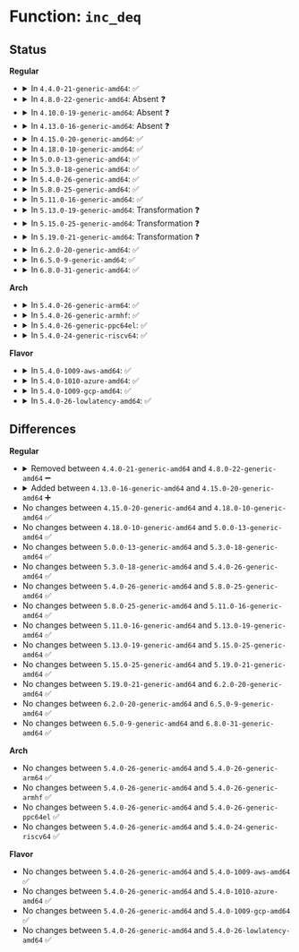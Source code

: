 # Function: <code>inc_deq</code>

## Status
<b>Regular</b>
<ul>
<li>
<details>
<summary>In <code>4.4.0-21-generic-amd64</code>: ✅</summary>

```c
void inc_deq(struct xhci_hcd * xhci, struct xhci_ring * ring)
```

```json
{
  "name": "inc_deq",
  "collision_type": "Unique Static",
  "inline_type": "No",
  "funcs": [
    {
      "addr": 18446744071585491600,
      "name": "inc_deq",
      "external": false,
      "loc": "drivers/usb/host/xhci-ring.c:143",
      "file": "drivers/usb/host/xhci-ring.c",
      "inline": "seen, unknown",
      "caller_inline": [],
      "caller_func": [
        "drivers/usb/host/xhci-ring.c:handle_cmd_completion",
        "drivers/usb/host/xhci-ring.c:finish_td",
        "drivers/usb/host/xhci-ring.c:finish_td",
        "drivers/usb/host/xhci-ring.c:handle_tx_event",
        "drivers/usb/host/xhci-ring.c:handle_tx_event",
        "drivers/usb/host/xhci-ring.c:handle_tx_event",
        "drivers/usb/host/xhci-ring.c:handle_tx_event",
        "drivers/usb/host/xhci-ring.c:xhci_irq",
        "drivers/usb/host/xhci-ring.c:xhci_irq",
        "drivers/usb/host/xhci-ring.c:xhci_irq",
        "drivers/usb/host/xhci-ring.c:xhci_irq"
      ]
    }
  ],
  "symbols": [
    {
      "addr": 18446744071585491600,
      "name": "inc_deq",
      "section": ".text",
      "bind": "STB_LOCAL",
      "size": 326
    }
  ]
}
```
</details>
</li>
<li>
<details>
<summary>In <code>4.8.0-22-generic-amd64</code>: Absent ❓</summary>

```json
{
  "name": "inc_deq",
  "collision_type": "Unique Static",
  "inline_type": "Selective",
  "funcs": [
    {
      "addr": 18446744071585889456,
      "name": "inc_deq",
      "external": false,
      "loc": "drivers/usb/host/xhci-ring.c:134",
      "file": "drivers/usb/host/xhci-ring.c",
      "inline": "not declared, inlined",
      "caller_inline": [],
      "caller_func": [
        "drivers/usb/host/xhci-ring.c:xhci_irq",
        "drivers/usb/host/xhci-ring.c:xhci_irq",
        "drivers/usb/host/xhci-ring.c:xhci_irq",
        "drivers/usb/host/xhci-ring.c:xhci_irq",
        "drivers/usb/host/xhci-ring.c:handle_tx_event",
        "drivers/usb/host/xhci-ring.c:handle_tx_event",
        "drivers/usb/host/xhci-ring.c:handle_tx_event",
        "drivers/usb/host/xhci-ring.c:handle_tx_event",
        "drivers/usb/host/xhci-ring.c:handle_cmd_completion"
      ]
    }
  ],
  "symbols": [
    {
      "addr": 18446744071585889456,
      "name": "inc_deq.isra.22",
      "section": ".text",
      "bind": "STB_LOCAL",
      "size": 166
    }
  ]
}
```
</details>
</li>
<li>
<details>
<summary>In <code>4.10.0-19-generic-amd64</code>: Absent ❓</summary>

```json
{
  "name": "inc_deq",
  "collision_type": "Unique Static",
  "inline_type": "Selective",
  "funcs": [
    {
      "addr": 18446744071586078560,
      "name": "inc_deq",
      "external": false,
      "loc": "drivers/usb/host/xhci-ring.c:153",
      "file": "drivers/usb/host/xhci-ring.c",
      "inline": "not declared, inlined",
      "caller_inline": [],
      "caller_func": [
        "drivers/usb/host/xhci-ring.c:xhci_irq",
        "drivers/usb/host/xhci-ring.c:xhci_irq",
        "drivers/usb/host/xhci-ring.c:xhci_irq",
        "drivers/usb/host/xhci-ring.c:xhci_irq",
        "drivers/usb/host/xhci-ring.c:handle_tx_event",
        "drivers/usb/host/xhci-ring.c:handle_tx_event",
        "drivers/usb/host/xhci-ring.c:handle_tx_event",
        "drivers/usb/host/xhci-ring.c:handle_cmd_completion"
      ]
    }
  ],
  "symbols": [
    {
      "addr": 18446744071586078560,
      "name": "inc_deq.isra.27",
      "section": ".text",
      "bind": "STB_LOCAL",
      "size": 166
    }
  ]
}
```
</details>
</li>
<li>
<details>
<summary>In <code>4.13.0-16-generic-amd64</code>: Absent ❓</summary>

```json
{
  "name": "inc_deq",
  "collision_type": "Unique Static",
  "inline_type": "Selective",
  "funcs": [
    {
      "addr": 18446744071586159680,
      "name": "inc_deq",
      "external": false,
      "loc": "drivers/usb/host/xhci-ring.c:168",
      "file": "drivers/usb/host/xhci-ring.c",
      "inline": "not declared, inlined",
      "caller_inline": [],
      "caller_func": [
        "drivers/usb/host/xhci-ring.c:xhci_irq",
        "drivers/usb/host/xhci-ring.c:xhci_irq",
        "drivers/usb/host/xhci-ring.c:xhci_irq",
        "drivers/usb/host/xhci-ring.c:xhci_irq",
        "drivers/usb/host/xhci-ring.c:xhci_irq",
        "drivers/usb/host/xhci-ring.c:xhci_irq",
        "drivers/usb/host/xhci-ring.c:xhci_irq",
        "drivers/usb/host/xhci-ring.c:xhci_irq",
        "drivers/usb/host/xhci-ring.c:xhci_irq",
        "drivers/usb/host/xhci-ring.c:handle_tx_event",
        "drivers/usb/host/xhci-ring.c:handle_tx_event",
        "drivers/usb/host/xhci-ring.c:handle_tx_event",
        "drivers/usb/host/xhci-ring.c:handle_cmd_completion"
      ]
    }
  ],
  "symbols": [
    {
      "addr": 18446744071586159680,
      "name": "inc_deq.isra.29",
      "section": ".text",
      "bind": "STB_LOCAL",
      "size": 234
    }
  ]
}
```
</details>
</li>
<li>
<details>
<summary>In <code>4.15.0-20-generic-amd64</code>: ✅</summary>

```c
void inc_deq(struct xhci_hcd * xhci, struct xhci_ring * ring)
```

```json
{
  "name": "inc_deq",
  "collision_type": "Unique Global",
  "inline_type": "No",
  "funcs": [
    {
      "addr": 18446744071586607584,
      "name": "inc_deq",
      "external": true,
      "loc": "drivers/usb/host/xhci-ring.c:156",
      "file": "drivers/usb/host/xhci-ring.c",
      "inline": "seen, unknown",
      "caller_inline": [],
      "caller_func": [
        "drivers/usb/host/xhci-ring.c:xhci_irq",
        "drivers/usb/host/xhci-ring.c:xhci_irq",
        "drivers/usb/host/xhci-ring.c:xhci_irq",
        "drivers/usb/host/xhci-ring.c:xhci_irq",
        "drivers/usb/host/xhci-ring.c:xhci_irq",
        "drivers/usb/host/xhci-ring.c:xhci_irq",
        "drivers/usb/host/xhci-ring.c:xhci_irq",
        "drivers/usb/host/xhci-ring.c:xhci_irq",
        "drivers/usb/host/xhci-ring.c:handle_tx_event",
        "drivers/usb/host/xhci-ring.c:handle_tx_event",
        "drivers/usb/host/xhci-ring.c:handle_tx_event",
        "drivers/usb/host/xhci-ring.c:handle_cmd_completion",
        "drivers/usb/host/xhci-dbgcap.c:xhci_dbc_handle_events"
      ]
    }
  ],
  "symbols": [
    {
      "addr": 18446744071586607584,
      "name": "inc_deq",
      "section": ".text",
      "bind": "STB_GLOBAL",
      "size": 244
    }
  ]
}
```
</details>
</li>
<li>
<details>
<summary>In <code>4.18.0-10-generic-amd64</code>: ✅</summary>

```c
void inc_deq(struct xhci_hcd * xhci, struct xhci_ring * ring)
```

```json
{
  "name": "inc_deq",
  "collision_type": "Unique Global",
  "inline_type": "No",
  "funcs": [
    {
      "addr": 18446744071586873072,
      "name": "inc_deq",
      "external": true,
      "loc": "drivers/usb/host/xhci-ring.c:156",
      "file": "drivers/usb/host/xhci-ring.c",
      "inline": "seen, unknown",
      "caller_inline": [],
      "caller_func": [
        "drivers/usb/host/xhci-ring.c:xhci_irq",
        "drivers/usb/host/xhci-ring.c:handle_tx_event",
        "drivers/usb/host/xhci-ring.c:handle_tx_event",
        "drivers/usb/host/xhci-ring.c:handle_tx_event",
        "drivers/usb/host/xhci-ring.c:finish_td",
        "drivers/usb/host/xhci-ring.c:finish_td",
        "drivers/usb/host/xhci-ring.c:handle_cmd_completion",
        "drivers/usb/host/xhci-dbgcap.c:xhci_dbc_handle_events"
      ]
    }
  ],
  "symbols": [
    {
      "addr": 18446744071586873072,
      "name": "inc_deq",
      "section": ".text",
      "bind": "STB_GLOBAL",
      "size": 244
    }
  ]
}
```
</details>
</li>
<li>
<details>
<summary>In <code>5.0.0-13-generic-amd64</code>: ✅</summary>

```c
void inc_deq(struct xhci_hcd * xhci, struct xhci_ring * ring)
```

```json
{
  "name": "inc_deq",
  "collision_type": "Unique Global",
  "inline_type": "No",
  "funcs": [
    {
      "addr": 18446744071587028416,
      "name": "inc_deq",
      "external": true,
      "loc": "drivers/usb/host/xhci-ring.c:156",
      "file": "drivers/usb/host/xhci-ring.c",
      "inline": "seen, unknown",
      "caller_inline": [],
      "caller_func": [
        "drivers/usb/host/xhci-ring.c:xhci_irq",
        "drivers/usb/host/xhci-ring.c:handle_tx_event",
        "drivers/usb/host/xhci-ring.c:handle_tx_event",
        "drivers/usb/host/xhci-ring.c:handle_tx_event",
        "drivers/usb/host/xhci-ring.c:finish_td",
        "drivers/usb/host/xhci-ring.c:finish_td",
        "drivers/usb/host/xhci-ring.c:handle_cmd_completion",
        "drivers/usb/host/xhci-dbgcap.c:xhci_dbc_handle_events"
      ]
    }
  ],
  "symbols": [
    {
      "addr": 18446744071587028416,
      "name": "inc_deq",
      "section": ".text",
      "bind": "STB_GLOBAL",
      "size": 244
    }
  ]
}
```
</details>
</li>
<li>
<details>
<summary>In <code>5.3.0-18-generic-amd64</code>: ✅</summary>

```c
void inc_deq(struct xhci_hcd * xhci, struct xhci_ring * ring)
```

```json
{
  "name": "inc_deq",
  "collision_type": "Unique Global",
  "inline_type": "No",
  "funcs": [
    {
      "addr": 18446744071587292288,
      "name": "inc_deq",
      "external": true,
      "loc": "drivers/usb/host/xhci-ring.c:156",
      "file": "drivers/usb/host/xhci-ring.c",
      "inline": "seen, unknown",
      "caller_inline": [],
      "caller_func": [
        "drivers/usb/host/xhci-ring.c:xhci_irq",
        "drivers/usb/host/xhci-ring.c:handle_tx_event",
        "drivers/usb/host/xhci-ring.c:handle_tx_event",
        "drivers/usb/host/xhci-ring.c:handle_tx_event",
        "drivers/usb/host/xhci-ring.c:finish_td",
        "drivers/usb/host/xhci-ring.c:finish_td",
        "drivers/usb/host/xhci-ring.c:handle_cmd_completion",
        "drivers/usb/host/xhci-dbgcap.c:xhci_dbc_do_handle_events"
      ]
    }
  ],
  "symbols": [
    {
      "addr": 18446744071587292288,
      "name": "inc_deq",
      "section": ".text",
      "bind": "STB_GLOBAL",
      "size": 247
    }
  ]
}
```
</details>
</li>
<li>
<details>
<summary>In <code>5.4.0-26-generic-amd64</code>: ✅</summary>

```c
void inc_deq(struct xhci_hcd * xhci, struct xhci_ring * ring)
```

```json
{
  "name": "inc_deq",
  "collision_type": "Unique Global",
  "inline_type": "No",
  "funcs": [
    {
      "addr": 18446744071587493232,
      "name": "inc_deq",
      "external": true,
      "loc": "drivers/usb/host/xhci-ring.c:156",
      "file": "drivers/usb/host/xhci-ring.c",
      "inline": "seen, unknown",
      "caller_inline": [],
      "caller_func": [
        "drivers/usb/host/xhci-ring.c:xhci_irq",
        "drivers/usb/host/xhci-ring.c:handle_tx_event",
        "drivers/usb/host/xhci-ring.c:handle_tx_event",
        "drivers/usb/host/xhci-ring.c:handle_tx_event",
        "drivers/usb/host/xhci-ring.c:finish_td",
        "drivers/usb/host/xhci-ring.c:finish_td",
        "drivers/usb/host/xhci-ring.c:handle_cmd_completion",
        "drivers/usb/host/xhci-dbgcap.c:xhci_dbc_do_handle_events"
      ]
    }
  ],
  "symbols": [
    {
      "addr": 18446744071587493232,
      "name": "inc_deq",
      "section": ".text",
      "bind": "STB_GLOBAL",
      "size": 247
    }
  ]
}
```
</details>
</li>
<li>
<details>
<summary>In <code>5.8.0-25-generic-amd64</code>: ✅</summary>

```c
void inc_deq(struct xhci_hcd * xhci, struct xhci_ring * ring)
```

```json
{
  "name": "inc_deq",
  "collision_type": "Unique Global",
  "inline_type": "No",
  "funcs": [
    {
      "addr": 18446744071588355792,
      "name": "inc_deq",
      "external": true,
      "loc": "drivers/usb/host/xhci-ring.c:156",
      "file": "drivers/usb/host/xhci-ring.c",
      "inline": "seen, unknown",
      "caller_inline": [],
      "caller_func": [
        "drivers/usb/host/xhci-ring.c:xhci_handle_event",
        "drivers/usb/host/xhci-ring.c:handle_tx_event",
        "drivers/usb/host/xhci-ring.c:handle_tx_event",
        "drivers/usb/host/xhci-ring.c:handle_tx_event",
        "drivers/usb/host/xhci-ring.c:handle_port_status",
        "drivers/usb/host/xhci-ring.c:handle_port_status",
        "drivers/usb/host/xhci-ring.c:handle_port_status",
        "drivers/usb/host/xhci-ring.c:handle_port_status",
        "drivers/usb/host/xhci-ring.c:handle_port_status",
        "drivers/usb/host/xhci-ring.c:handle_port_status",
        "drivers/usb/host/xhci-ring.c:handle_port_status",
        "drivers/usb/host/xhci-ring.c:handle_port_status",
        "drivers/usb/host/xhci-ring.c:handle_port_status",
        "drivers/usb/host/xhci-ring.c:handle_port_status",
        "drivers/usb/host/xhci-ring.c:handle_port_status",
        "drivers/usb/host/xhci-ring.c:handle_port_status",
        "drivers/usb/host/xhci-ring.c:handle_cmd_completion",
        "drivers/usb/host/xhci-dbgcap.c:xhci_dbc_do_handle_events"
      ]
    }
  ],
  "symbols": [
    {
      "addr": 18446744071588355792,
      "name": "inc_deq",
      "section": ".text",
      "bind": "STB_GLOBAL",
      "size": 247
    }
  ]
}
```
</details>
</li>
<li>
<details>
<summary>In <code>5.11.0-16-generic-amd64</code>: ✅</summary>

```c
void inc_deq(struct xhci_hcd * xhci, struct xhci_ring * ring)
```

```json
{
  "name": "inc_deq",
  "collision_type": "Unique Global",
  "inline_type": "No",
  "funcs": [
    {
      "addr": 18446744071588386112,
      "name": "inc_deq",
      "external": true,
      "loc": "drivers/usb/host/xhci-ring.c:156",
      "file": "drivers/usb/host/xhci-ring.c",
      "inline": "seen, unknown",
      "caller_inline": [],
      "caller_func": [
        "drivers/usb/host/xhci-ring.c:xhci_handle_event",
        "drivers/usb/host/xhci-ring.c:handle_tx_event",
        "drivers/usb/host/xhci-ring.c:handle_tx_event",
        "drivers/usb/host/xhci-ring.c:handle_tx_event",
        "drivers/usb/host/xhci-ring.c:handle_port_status",
        "drivers/usb/host/xhci-ring.c:handle_port_status",
        "drivers/usb/host/xhci-ring.c:handle_port_status",
        "drivers/usb/host/xhci-ring.c:handle_port_status",
        "drivers/usb/host/xhci-ring.c:handle_port_status",
        "drivers/usb/host/xhci-ring.c:handle_port_status",
        "drivers/usb/host/xhci-ring.c:handle_port_status",
        "drivers/usb/host/xhci-ring.c:handle_port_status",
        "drivers/usb/host/xhci-ring.c:handle_port_status",
        "drivers/usb/host/xhci-ring.c:handle_port_status",
        "drivers/usb/host/xhci-ring.c:handle_port_status",
        "drivers/usb/host/xhci-ring.c:handle_port_status",
        "drivers/usb/host/xhci-ring.c:handle_cmd_completion"
      ]
    }
  ],
  "symbols": [
    {
      "addr": 18446744071588386112,
      "name": "inc_deq",
      "section": ".text",
      "bind": "STB_GLOBAL",
      "size": 212
    }
  ]
}
```
</details>
</li>
<li>
<details>
<summary>In <code>5.13.0-19-generic-amd64</code>: Transformation ❓</summary>

```c
void inc_deq(struct xhci_hcd * xhci, struct xhci_ring * ring)
```

```json
{
  "name": "inc_deq",
  "collision_type": "Unique Global",
  "inline_type": "No",
  "funcs": [
    {
      "addr": 0,
      "name": "inc_deq",
      "external": true,
      "loc": "drivers/usb/host/xhci-ring.c:158",
      "file": "drivers/usb/host/xhci-ring.c",
      "inline": "seen, unknown",
      "caller_inline": [],
      "caller_func": [
        "drivers/usb/host/xhci-ring.c:xhci_handle_event",
        "drivers/usb/host/xhci-ring.c:handle_tx_event",
        "drivers/usb/host/xhci-ring.c:handle_tx_event",
        "drivers/usb/host/xhci-ring.c:handle_port_status",
        "drivers/usb/host/xhci-ring.c:handle_port_status",
        "drivers/usb/host/xhci-ring.c:handle_port_status",
        "drivers/usb/host/xhci-ring.c:handle_port_status",
        "drivers/usb/host/xhci-ring.c:handle_port_status",
        "drivers/usb/host/xhci-ring.c:handle_port_status",
        "drivers/usb/host/xhci-ring.c:handle_port_status",
        "drivers/usb/host/xhci-ring.c:handle_port_status",
        "drivers/usb/host/xhci-ring.c:handle_port_status",
        "drivers/usb/host/xhci-ring.c:handle_port_status",
        "drivers/usb/host/xhci-ring.c:handle_port_status",
        "drivers/usb/host/xhci-ring.c:handle_port_status",
        "drivers/usb/host/xhci-ring.c:handle_cmd_completion"
      ]
    }
  ],
  "symbols": [
    {
      "addr": 18446744071591509194,
      "name": "inc_deq.cold",
      "section": ".text",
      "bind": "STB_LOCAL",
      "size": 54
    },
    {
      "addr": 18446744071588267424,
      "name": "inc_deq",
      "section": ".text",
      "bind": "STB_GLOBAL",
      "size": 261
    }
  ]
}
```
</details>
</li>
<li>
<details>
<summary>In <code>5.15.0-25-generic-amd64</code>: Transformation ❓</summary>

```c
void inc_deq(struct xhci_hcd * xhci, struct xhci_ring * ring)
```

```json
{
  "name": "inc_deq",
  "collision_type": "Unique Global",
  "inline_type": "No",
  "funcs": [
    {
      "addr": 0,
      "name": "inc_deq",
      "external": true,
      "loc": "drivers/usb/host/xhci-ring.c:158",
      "file": "drivers/usb/host/xhci-ring.c",
      "inline": "seen, unknown",
      "caller_inline": [],
      "caller_func": [
        "drivers/usb/host/xhci-ring.c:xhci_handle_event",
        "drivers/usb/host/xhci-ring.c:handle_tx_event",
        "drivers/usb/host/xhci-ring.c:handle_tx_event",
        "drivers/usb/host/xhci-ring.c:handle_port_status",
        "drivers/usb/host/xhci-ring.c:handle_port_status",
        "drivers/usb/host/xhci-ring.c:handle_port_status",
        "drivers/usb/host/xhci-ring.c:handle_port_status",
        "drivers/usb/host/xhci-ring.c:handle_port_status",
        "drivers/usb/host/xhci-ring.c:handle_port_status",
        "drivers/usb/host/xhci-ring.c:handle_port_status",
        "drivers/usb/host/xhci-ring.c:handle_port_status",
        "drivers/usb/host/xhci-ring.c:handle_port_status",
        "drivers/usb/host/xhci-ring.c:handle_port_status",
        "drivers/usb/host/xhci-ring.c:handle_port_status",
        "drivers/usb/host/xhci-ring.c:handle_port_status",
        "drivers/usb/host/xhci-ring.c:handle_cmd_completion"
      ]
    }
  ],
  "symbols": [
    {
      "addr": 18446744071592610694,
      "name": "inc_deq.cold",
      "section": ".text",
      "bind": "STB_LOCAL",
      "size": 54
    },
    {
      "addr": 18446744071588918448,
      "name": "inc_deq",
      "section": ".text",
      "bind": "STB_GLOBAL",
      "size": 258
    }
  ]
}
```
</details>
</li>
<li>
<details>
<summary>In <code>5.19.0-21-generic-amd64</code>: Transformation ❓</summary>

```c
void inc_deq(struct xhci_hcd * xhci, struct xhci_ring * ring)
```

```json
{
  "name": "inc_deq",
  "collision_type": "Unique Global",
  "inline_type": "No",
  "funcs": [
    {
      "addr": 0,
      "name": "inc_deq",
      "external": true,
      "loc": "drivers/usb/host/xhci-ring.c:158",
      "file": "drivers/usb/host/xhci-ring.c",
      "inline": "seen, unknown",
      "caller_inline": [],
      "caller_func": [
        "drivers/usb/host/xhci-ring.c:xhci_handle_event",
        "drivers/usb/host/xhci-ring.c:handle_tx_event",
        "drivers/usb/host/xhci-ring.c:handle_tx_event",
        "drivers/usb/host/xhci-ring.c:handle_port_status",
        "drivers/usb/host/xhci-ring.c:handle_port_status",
        "drivers/usb/host/xhci-ring.c:handle_port_status",
        "drivers/usb/host/xhci-ring.c:handle_port_status",
        "drivers/usb/host/xhci-ring.c:handle_port_status",
        "drivers/usb/host/xhci-ring.c:handle_port_status",
        "drivers/usb/host/xhci-ring.c:handle_port_status",
        "drivers/usb/host/xhci-ring.c:handle_port_status",
        "drivers/usb/host/xhci-ring.c:handle_port_status",
        "drivers/usb/host/xhci-ring.c:handle_port_status",
        "drivers/usb/host/xhci-ring.c:handle_port_status",
        "drivers/usb/host/xhci-ring.c:handle_port_status",
        "drivers/usb/host/xhci-ring.c:handle_port_status",
        "drivers/usb/host/xhci-ring.c:handle_cmd_completion"
      ]
    }
  ],
  "symbols": [
    {
      "addr": 18446744071594493748,
      "name": "inc_deq.cold",
      "section": ".text",
      "bind": "STB_LOCAL",
      "size": 54
    },
    {
      "addr": 18446744071590350000,
      "name": "inc_deq",
      "section": ".text",
      "bind": "STB_GLOBAL",
      "size": 288
    }
  ]
}
```
</details>
</li>
<li>
<details>
<summary>In <code>6.2.0-20-generic-amd64</code>: ✅</summary>

```c
void inc_deq(struct xhci_hcd * xhci, struct xhci_ring * ring)
```

```json
{
  "name": "inc_deq",
  "collision_type": "Unique Global",
  "inline_type": "No",
  "funcs": [
    {
      "addr": 18446744071591980224,
      "name": "inc_deq",
      "external": true,
      "loc": "drivers/usb/host/xhci-ring.c:158",
      "file": "drivers/usb/host/xhci-ring.c",
      "inline": "seen, unknown",
      "caller_inline": [],
      "caller_func": [
        "drivers/usb/host/xhci-ring.c:xhci_handle_event",
        "drivers/usb/host/xhci-ring.c:handle_tx_event",
        "drivers/usb/host/xhci-ring.c:handle_tx_event",
        "drivers/usb/host/xhci-ring.c:handle_port_status",
        "drivers/usb/host/xhci-ring.c:handle_port_status",
        "drivers/usb/host/xhci-ring.c:handle_port_status",
        "drivers/usb/host/xhci-ring.c:handle_port_status",
        "drivers/usb/host/xhci-ring.c:handle_port_status",
        "drivers/usb/host/xhci-ring.c:handle_port_status",
        "drivers/usb/host/xhci-ring.c:handle_port_status",
        "drivers/usb/host/xhci-ring.c:handle_port_status",
        "drivers/usb/host/xhci-ring.c:handle_port_status",
        "drivers/usb/host/xhci-ring.c:handle_port_status",
        "drivers/usb/host/xhci-ring.c:handle_cmd_completion"
      ]
    }
  ],
  "symbols": [
    {
      "addr": 18446744071591980224,
      "name": "inc_deq",
      "section": ".text",
      "bind": "STB_GLOBAL",
      "size": 342
    }
  ]
}
```
</details>
</li>
<li>
<details>
<summary>In <code>6.5.0-9-generic-amd64</code>: ✅</summary>

```c
void inc_deq(struct xhci_hcd * xhci, struct xhci_ring * ring)
```

```json
{
  "name": "inc_deq",
  "collision_type": "Unique Global",
  "inline_type": "No",
  "funcs": [
    {
      "addr": 18446744071592402928,
      "name": "inc_deq",
      "external": true,
      "loc": "drivers/usb/host/xhci-ring.c:158",
      "file": "drivers/usb/host/xhci-ring.c",
      "inline": "seen, unknown",
      "caller_inline": [],
      "caller_func": [
        "drivers/usb/host/xhci-ring.c:xhci_handle_event",
        "drivers/usb/host/xhci-ring.c:handle_tx_event",
        "drivers/usb/host/xhci-ring.c:handle_tx_event",
        "drivers/usb/host/xhci-ring.c:handle_port_status",
        "drivers/usb/host/xhci-ring.c:handle_port_status",
        "drivers/usb/host/xhci-ring.c:handle_port_status",
        "drivers/usb/host/xhci-ring.c:handle_port_status",
        "drivers/usb/host/xhci-ring.c:handle_port_status",
        "drivers/usb/host/xhci-ring.c:handle_port_status",
        "drivers/usb/host/xhci-ring.c:handle_port_status",
        "drivers/usb/host/xhci-ring.c:handle_port_status",
        "drivers/usb/host/xhci-ring.c:handle_port_status",
        "drivers/usb/host/xhci-ring.c:handle_cmd_completion"
      ]
    }
  ],
  "symbols": [
    {
      "addr": 18446744071592402928,
      "name": "inc_deq",
      "section": ".text",
      "bind": "STB_GLOBAL",
      "size": 338
    }
  ]
}
```
</details>
</li>
<li>
<details>
<summary>In <code>6.8.0-31-generic-amd64</code>: ✅</summary>

```c
void inc_deq(struct xhci_hcd * xhci, struct xhci_ring * ring)
```

```json
{
  "name": "inc_deq",
  "collision_type": "Unique Global",
  "inline_type": "No",
  "funcs": [
    {
      "addr": 18446744071593147872,
      "name": "inc_deq",
      "external": true,
      "loc": "drivers/usb/host/xhci-ring.c:158",
      "file": "drivers/usb/host/xhci-ring.c",
      "inline": "seen, unknown",
      "caller_inline": [],
      "caller_func": [
        "drivers/usb/host/xhci-ring.c:xhci_handle_event",
        "drivers/usb/host/xhci-ring.c:handle_cmd_completion"
      ]
    }
  ],
  "symbols": [
    {
      "addr": 18446744071593147872,
      "name": "inc_deq",
      "section": ".text",
      "bind": "STB_GLOBAL",
      "size": 338
    }
  ]
}
```
</details>
</li>
</ul>
<b>Arch</b>
<ul>
<li>
<details>
<summary>In <code>5.4.0-26-generic-arm64</code>: ✅</summary>

```c
void inc_deq(struct xhci_hcd * xhci, struct xhci_ring * ring)
```

```json
{
  "name": "inc_deq",
  "collision_type": "Unique Global",
  "inline_type": "No",
  "funcs": [
    {
      "addr": 18446603336500633008,
      "name": "inc_deq",
      "external": true,
      "loc": "drivers/usb/host/xhci-ring.c:156",
      "file": "drivers/usb/host/xhci-ring.c",
      "inline": "seen, unknown",
      "caller_inline": [],
      "caller_func": [
        "drivers/usb/host/xhci-ring.c:xhci_irq",
        "drivers/usb/host/xhci-ring.c:handle_tx_event",
        "drivers/usb/host/xhci-ring.c:handle_tx_event",
        "drivers/usb/host/xhci-ring.c:handle_tx_event",
        "drivers/usb/host/xhci-ring.c:finish_td",
        "drivers/usb/host/xhci-ring.c:finish_td",
        "drivers/usb/host/xhci-ring.c:handle_cmd_completion",
        "drivers/usb/host/xhci-dbgcap.c:xhci_dbc_do_handle_events"
      ]
    }
  ],
  "symbols": [
    {
      "addr": 18446603336500633008,
      "name": "inc_deq",
      "section": ".text",
      "bind": "STB_GLOBAL",
      "size": 344
    }
  ]
}
```
</details>
</li>
<li>
<details>
<summary>In <code>5.4.0-26-generic-armhf</code>: ✅</summary>

```c
void inc_deq(struct xhci_hcd * xhci, struct xhci_ring * ring)
```

```json
{
  "name": "inc_deq",
  "collision_type": "Unique Global",
  "inline_type": "No",
  "funcs": [
    {
      "addr": 3233092376,
      "name": "inc_deq",
      "external": true,
      "loc": "drivers/usb/host/xhci-ring.c:156",
      "file": "drivers/usb/host/xhci-ring.c",
      "inline": "seen, unknown",
      "caller_inline": [],
      "caller_func": [
        "drivers/usb/host/xhci-ring.c:xhci_irq",
        "drivers/usb/host/xhci-ring.c:handle_tx_event",
        "drivers/usb/host/xhci-ring.c:handle_tx_event",
        "drivers/usb/host/xhci-ring.c:handle_tx_event",
        "drivers/usb/host/xhci-ring.c:finish_td",
        "drivers/usb/host/xhci-ring.c:finish_td",
        "drivers/usb/host/xhci-ring.c:handle_port_status",
        "drivers/usb/host/xhci-ring.c:handle_port_status",
        "drivers/usb/host/xhci-ring.c:handle_port_status",
        "drivers/usb/host/xhci-ring.c:handle_port_status",
        "drivers/usb/host/xhci-ring.c:handle_port_status",
        "drivers/usb/host/xhci-ring.c:handle_port_status",
        "drivers/usb/host/xhci-ring.c:handle_port_status",
        "drivers/usb/host/xhci-ring.c:handle_cmd_completion",
        "drivers/usb/host/xhci-dbgcap.c:xhci_dbc_do_handle_events"
      ]
    }
  ],
  "symbols": [
    {
      "addr": 3233092376,
      "name": "inc_deq",
      "section": ".text",
      "bind": "STB_GLOBAL",
      "size": 324
    }
  ]
}
```
</details>
</li>
<li>
<details>
<summary>In <code>5.4.0-26-generic-ppc64el</code>: ✅</summary>

```c
void inc_deq(struct xhci_hcd * xhci, struct xhci_ring * ring)
```

```json
{
  "name": "inc_deq",
  "collision_type": "Unique Global",
  "inline_type": "No",
  "funcs": [
    {
      "addr": 13835058055294051456,
      "name": "inc_deq",
      "external": true,
      "loc": "drivers/usb/host/xhci-ring.c:156",
      "file": "drivers/usb/host/xhci-ring.c",
      "inline": "seen, unknown",
      "caller_inline": [],
      "caller_func": [
        "drivers/usb/host/xhci-ring.c:xhci_irq",
        "drivers/usb/host/xhci-ring.c:handle_tx_event",
        "drivers/usb/host/xhci-ring.c:handle_tx_event",
        "drivers/usb/host/xhci-ring.c:handle_tx_event",
        "drivers/usb/host/xhci-ring.c:finish_td",
        "drivers/usb/host/xhci-ring.c:finish_td",
        "drivers/usb/host/xhci-ring.c:handle_cmd_completion",
        "drivers/usb/host/xhci-dbgcap.c:xhci_dbc_do_handle_events",
        "drivers/usb/host/xhci-dbgcap.c:xhci_dbc_do_handle_events"
      ]
    }
  ],
  "symbols": [
    {
      "addr": 13835058055294051456,
      "name": "inc_deq",
      "section": ".text",
      "bind": "STB_GLOBAL",
      "size": 384
    }
  ]
}
```
</details>
</li>
<li>
<details>
<summary>In <code>5.4.0-24-generic-riscv64</code>: ✅</summary>

```c
void inc_deq(struct xhci_hcd * xhci, struct xhci_ring * ring)
```

```json
{
  "name": "inc_deq",
  "collision_type": "Unique Global",
  "inline_type": "No",
  "funcs": [
    {
      "addr": 18446743936277498916,
      "name": "inc_deq",
      "external": true,
      "loc": "drivers/usb/host/xhci-ring.c:156",
      "file": "drivers/usb/host/xhci-ring.c",
      "inline": "seen, unknown",
      "caller_inline": [],
      "caller_func": [
        "drivers/usb/host/xhci-ring.c:xhci_irq",
        "drivers/usb/host/xhci-ring.c:handle_tx_event",
        "drivers/usb/host/xhci-ring.c:handle_tx_event",
        "drivers/usb/host/xhci-ring.c:handle_tx_event",
        "drivers/usb/host/xhci-ring.c:finish_td",
        "drivers/usb/host/xhci-ring.c:finish_td",
        "drivers/usb/host/xhci-ring.c:handle_cmd_completion",
        "drivers/usb/host/xhci-dbgcap.c:xhci_dbc_do_handle_events"
      ]
    }
  ],
  "symbols": [
    {
      "addr": 18446743936277498916,
      "name": "inc_deq",
      "section": ".text",
      "bind": "STB_GLOBAL",
      "size": 258
    }
  ]
}
```
</details>
</li>
</ul>
<b>Flavor</b>
<ul>
<li>
<details>
<summary>In <code>5.4.0-1009-aws-amd64</code>: ✅</summary>

```c
void inc_deq(struct xhci_hcd * xhci, struct xhci_ring * ring)
```

```json
{
  "name": "inc_deq",
  "collision_type": "Unique Global",
  "inline_type": "No",
  "funcs": [
    {
      "addr": 18446744071587199264,
      "name": "inc_deq",
      "external": true,
      "loc": "drivers/usb/host/xhci-ring.c:156",
      "file": "drivers/usb/host/xhci-ring.c",
      "inline": "seen, unknown",
      "caller_inline": [],
      "caller_func": [
        "drivers/usb/host/xhci-ring.c:xhci_irq",
        "drivers/usb/host/xhci-ring.c:handle_tx_event",
        "drivers/usb/host/xhci-ring.c:handle_tx_event",
        "drivers/usb/host/xhci-ring.c:handle_tx_event",
        "drivers/usb/host/xhci-ring.c:finish_td",
        "drivers/usb/host/xhci-ring.c:finish_td",
        "drivers/usb/host/xhci-ring.c:handle_cmd_completion"
      ]
    }
  ],
  "symbols": [
    {
      "addr": 18446744071587199264,
      "name": "inc_deq",
      "section": ".text",
      "bind": "STB_GLOBAL",
      "size": 247
    }
  ]
}
```
</details>
</li>
<li>
<details>
<summary>In <code>5.4.0-1010-azure-amd64</code>: ✅</summary>

```c
void inc_deq(struct xhci_hcd * xhci, struct xhci_ring * ring)
```

```json
{
  "name": "inc_deq",
  "collision_type": "Unique Global",
  "inline_type": "No",
  "funcs": [
    {
      "addr": 18446744071586958016,
      "name": "inc_deq",
      "external": true,
      "loc": "drivers/usb/host/xhci-ring.c:156",
      "file": "drivers/usb/host/xhci-ring.c",
      "inline": "seen, unknown",
      "caller_inline": [],
      "caller_func": [
        "drivers/usb/host/xhci-ring.c:xhci_irq",
        "drivers/usb/host/xhci-ring.c:handle_tx_event",
        "drivers/usb/host/xhci-ring.c:handle_tx_event",
        "drivers/usb/host/xhci-ring.c:handle_tx_event",
        "drivers/usb/host/xhci-ring.c:finish_td",
        "drivers/usb/host/xhci-ring.c:finish_td",
        "drivers/usb/host/xhci-ring.c:handle_cmd_completion",
        "drivers/usb/host/xhci-dbgcap.c:xhci_dbc_do_handle_events"
      ]
    }
  ],
  "symbols": [
    {
      "addr": 18446744071586958016,
      "name": "inc_deq",
      "section": ".text",
      "bind": "STB_GLOBAL",
      "size": 247
    }
  ]
}
```
</details>
</li>
<li>
<details>
<summary>In <code>5.4.0-1009-gcp-amd64</code>: ✅</summary>

```c
void inc_deq(struct xhci_hcd * xhci, struct xhci_ring * ring)
```

```json
{
  "name": "inc_deq",
  "collision_type": "Unique Global",
  "inline_type": "No",
  "funcs": [
    {
      "addr": 18446744071587447792,
      "name": "inc_deq",
      "external": true,
      "loc": "drivers/usb/host/xhci-ring.c:156",
      "file": "drivers/usb/host/xhci-ring.c",
      "inline": "seen, unknown",
      "caller_inline": [],
      "caller_func": [
        "drivers/usb/host/xhci-ring.c:xhci_irq",
        "drivers/usb/host/xhci-ring.c:handle_tx_event",
        "drivers/usb/host/xhci-ring.c:handle_tx_event",
        "drivers/usb/host/xhci-ring.c:handle_tx_event",
        "drivers/usb/host/xhci-ring.c:finish_td",
        "drivers/usb/host/xhci-ring.c:finish_td",
        "drivers/usb/host/xhci-ring.c:handle_cmd_completion",
        "drivers/usb/host/xhci-dbgcap.c:xhci_dbc_do_handle_events"
      ]
    }
  ],
  "symbols": [
    {
      "addr": 18446744071587447792,
      "name": "inc_deq",
      "section": ".text",
      "bind": "STB_GLOBAL",
      "size": 247
    }
  ]
}
```
</details>
</li>
<li>
<details>
<summary>In <code>5.4.0-26-lowlatency-amd64</code>: ✅</summary>

```c
void inc_deq(struct xhci_hcd * xhci, struct xhci_ring * ring)
```

```json
{
  "name": "inc_deq",
  "collision_type": "Unique Global",
  "inline_type": "No",
  "funcs": [
    {
      "addr": 18446744071587555056,
      "name": "inc_deq",
      "external": true,
      "loc": "drivers/usb/host/xhci-ring.c:156",
      "file": "drivers/usb/host/xhci-ring.c",
      "inline": "seen, unknown",
      "caller_inline": [],
      "caller_func": [
        "drivers/usb/host/xhci-ring.c:xhci_irq",
        "drivers/usb/host/xhci-ring.c:handle_tx_event",
        "drivers/usb/host/xhci-ring.c:handle_tx_event",
        "drivers/usb/host/xhci-ring.c:handle_tx_event",
        "drivers/usb/host/xhci-ring.c:finish_td",
        "drivers/usb/host/xhci-ring.c:finish_td",
        "drivers/usb/host/xhci-ring.c:handle_cmd_completion",
        "drivers/usb/host/xhci-dbgcap.c:xhci_dbc_do_handle_events"
      ]
    }
  ],
  "symbols": [
    {
      "addr": 18446744071587555056,
      "name": "inc_deq",
      "section": ".text",
      "bind": "STB_GLOBAL",
      "size": 265
    }
  ]
}
```
</details>
</li>
</ul>

## Differences
<b>Regular</b>
<ul>
<li>
<details>
<summary>Removed between <code>4.4.0-21-generic-amd64</code> and <code>4.8.0-22-generic-amd64</code> ➖</summary>

```c
void inc_deq(struct xhci_hcd * xhci, struct xhci_ring * ring)
```
</details>
</li>
<li>
<details>
<summary>Added between <code>4.13.0-16-generic-amd64</code> and <code>4.15.0-20-generic-amd64</code> ➕</summary>

```c
void inc_deq(struct xhci_hcd * xhci, struct xhci_ring * ring)
```
</details>
</li>
<li>
No changes between <code>4.15.0-20-generic-amd64</code> and <code>4.18.0-10-generic-amd64</code> ✅
</li>
<li>
No changes between <code>4.18.0-10-generic-amd64</code> and <code>5.0.0-13-generic-amd64</code> ✅
</li>
<li>
No changes between <code>5.0.0-13-generic-amd64</code> and <code>5.3.0-18-generic-amd64</code> ✅
</li>
<li>
No changes between <code>5.3.0-18-generic-amd64</code> and <code>5.4.0-26-generic-amd64</code> ✅
</li>
<li>
No changes between <code>5.4.0-26-generic-amd64</code> and <code>5.8.0-25-generic-amd64</code> ✅
</li>
<li>
No changes between <code>5.8.0-25-generic-amd64</code> and <code>5.11.0-16-generic-amd64</code> ✅
</li>
<li>
No changes between <code>5.11.0-16-generic-amd64</code> and <code>5.13.0-19-generic-amd64</code> ✅
</li>
<li>
No changes between <code>5.13.0-19-generic-amd64</code> and <code>5.15.0-25-generic-amd64</code> ✅
</li>
<li>
No changes between <code>5.15.0-25-generic-amd64</code> and <code>5.19.0-21-generic-amd64</code> ✅
</li>
<li>
No changes between <code>5.19.0-21-generic-amd64</code> and <code>6.2.0-20-generic-amd64</code> ✅
</li>
<li>
No changes between <code>6.2.0-20-generic-amd64</code> and <code>6.5.0-9-generic-amd64</code> ✅
</li>
<li>
No changes between <code>6.5.0-9-generic-amd64</code> and <code>6.8.0-31-generic-amd64</code> ✅
</li>
</ul>
<b>Arch</b>
<ul>
<li>
No changes between <code>5.4.0-26-generic-amd64</code> and <code>5.4.0-26-generic-arm64</code> ✅
</li>
<li>
No changes between <code>5.4.0-26-generic-amd64</code> and <code>5.4.0-26-generic-armhf</code> ✅
</li>
<li>
No changes between <code>5.4.0-26-generic-amd64</code> and <code>5.4.0-26-generic-ppc64el</code> ✅
</li>
<li>
No changes between <code>5.4.0-26-generic-amd64</code> and <code>5.4.0-24-generic-riscv64</code> ✅
</li>
</ul>
<b>Flavor</b>
<ul>
<li>
No changes between <code>5.4.0-26-generic-amd64</code> and <code>5.4.0-1009-aws-amd64</code> ✅
</li>
<li>
No changes between <code>5.4.0-26-generic-amd64</code> and <code>5.4.0-1010-azure-amd64</code> ✅
</li>
<li>
No changes between <code>5.4.0-26-generic-amd64</code> and <code>5.4.0-1009-gcp-amd64</code> ✅
</li>
<li>
No changes between <code>5.4.0-26-generic-amd64</code> and <code>5.4.0-26-lowlatency-amd64</code> ✅
</li>
</ul>
